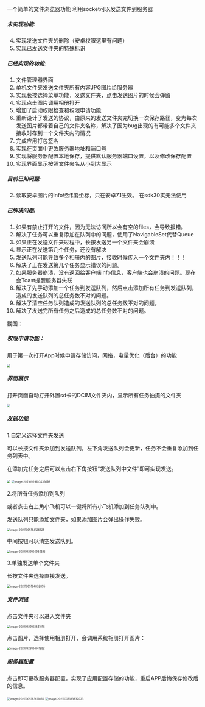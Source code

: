 一个简单的文件浏览器功能
利用socket可以发送文件到服务器

##### 未实现功能:

4. 实现发送文件夹的删除（安卓权限这里有问题）
5. 实现已发送文件夹的特殊标识

##### 已经实现的功能:

1. 文件管理器界面
2. 单机文件夹发送文件夹所有内容JPG图片给服务器
3. 实现长按选择菜单功能，发送文件夹，点击发送图片的时候会弹窗
4. 实现点击图片调用相册打开
5. 增加了启动权限检查和权限申请功能
6. 重新设计了发送的协议，由原来的发送文件夹完切换一次保存路径，变为每次发送图片都带着自己的文件夹名称，解决了因为bug出现的有可能多个文件夹接收时存到一个文件夹内的情况
7. 完成应用打包签名
8. 实现在页面中更改服务器地址和端口号
9. 实现将服务器配置本地保存，提供默认服务器端口设置，以及修改保存配置
10. 实现界面显示按照文件夹名从小到大显示

##### 目前已知问题:

2. 读取安卓图片的info经纬度坐标，只在安卓7.1生效。 在sdk30实无法使用



##### 已解决问题:

1. 如果有禁止打开的文件，因为无法访问所以会有空的files，会导致报错。
2. 解决了任务可以重复添加在队列中的问题，使用了NavigableSet代替Queue
3. 如果正在发送文件夹过程中，长按发送另一个文件夹会崩溃 
4. 显示正在发送第几个任务，还没有解决
5. 发送队列可能导致多个相册内的图片，接收时候传入一个文件夹内！！！
6. 解决了正在发送第几个任务显示错误的问题。
7. 如果服务器崩溃，没有返回给客户端info信息，客户端也会崩溃的问题。现在会Toast提醒服务器失联
8. 解决了先手动添加一个任务到发送队列，然后点击添加所有任务到发送队列，造成的发送队列的总任务数不对的问题。
9. 解决了清空任务队列造成的发送队列的总任务数不对的问题。
10. 解决了发送完所有任务之后造成的总任务数不对的问题。

截图：

##### 权限申请功能：

用于第一次打开App时候申请存储访问，网络，电量优化（后台）的功能

<img src="pics\image-20210929101519962.png" style="zoom:50%;" />



##### 界面展示

打开页面自动打开外置sd卡的DCIM文件夹内，显示所有任务拍摄的文件夹

<img src="pics\image-20210929103147159.png" style="zoom:50%;" />



##### 发送功能

1.自定义选择文件夹发送

可以长按文件夹添加到发送队列，左下角发送队列会更新，任务不会重复添加到任务列表中。

在添加完任务之后可以点击右下角按钮“发送队列中文件”即可实现发送。

<img src="pics\image-20210929103303999.png" style="zoom:50%;" />





<img src="pics\image-20210929103436698.png" alt="image-20210929103436698" style="zoom: 50%;" />



2.将所有任务添加到队列

或者点击右上角小飞机可以一键将所有小飞机添加到任务队列中。

发送队列只能添加文件夹，如果添加图片会弹出操作失败。

<img src="pics\image-20211005184126325.png" alt="image-20211005184126325" style="zoom: 50%;" />

中间按钮可以清空发送队列。

<img src="pics\image-20210929104934516.png" alt="image-20210929104934516" style="zoom: 50%;" />



3.单独发送单个文件夹

长按文件夹选择直接发送。

<img src="pics\image-20211005184032855.png" alt="image-20211005184032855" style="zoom: 50%;" />



##### 文件浏览

点击文件夹可以进入文件夹

<img src="pics\image-20210929103841018.png" alt="image-20210929103841018" style="zoom: 50%;" />

点击图片，选择使用相册打开，会调用系统相册打开图片：

<img src="pics\image-20210929104141202.png" alt="image-20210929104141202" style="zoom: 50%;" />

##### 服务器配置

点击即可更改服务器配置，实现了应用配置存储的功能，重启APP后悔保存修改后的信息。

<img src="pics\image-20211005183611055.png" alt="image-20211005183611055" style="zoom: 50%;" />



<img src="pics\image-20211005183632023.png" alt="image-20211005183632023" style="zoom: 50%;" />




